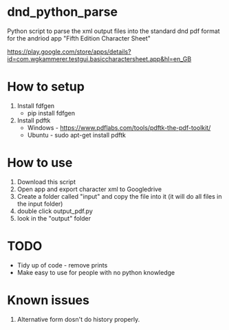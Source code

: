 # dnd_python_parse

Python script to parse the xml output files into the standard dnd pdf format for the andriod app "Fifth Edition Character Sheet"

https://play.google.com/store/apps/details?id=com.wgkammerer.testgui.basiccharactersheet.app&hl=en_GB

# How to setup

 1. Install fdfgen
    - pip install fdfgen
 2. Install pdftk
    - Windows - https://www.pdflabs.com/tools/pdftk-the-pdf-toolkit/
    - Ubuntu  - sudo apt-get install pdftk

# How to use

 1. Download this script
 2. Open app and export character xml to Googledrive
 3. Create a folder called "input" and copy the file into it (it will do all files in the input folder)
 4. double click output_pdf.py
 5. look in the "output" folder

# TODO

* Tidy up of code - remove prints
* Make easy to use for people with no python knowledge

# Known issues

 1. Alternative form dosn't do history properly. 